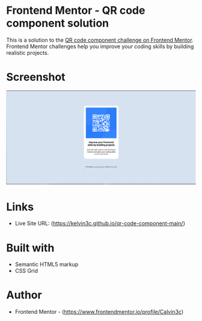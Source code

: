 # Frontend Mentor - QR code component solution

This is a solution to the [QR code component challenge on Frontend Mentor](https://www.frontendmentor.io/challenges/qr-code-component-iux_sIO_H). Frontend Mentor challenges help you improve your coding skills by building realistic projects. 


# Screenshot

![Design preview for the QR code component coding challenge](./images/qr_ss.PNG)

# Links

- Live Site URL: (https://kelvin3c.github.io/qr-code-component-main/)

# Built with

- Semantic HTML5 markup
- CSS Grid

# Author

- Frontend Mentor - (https://www.frontendmentor.io/profile/Calvin3c)





